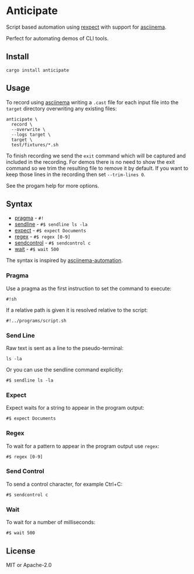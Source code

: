 # Anticipate

Script based automation using [rexpect](https://docs.rs/rexpect/latest/rexpect/) with support for [asciinema][].

Perfect for automating demos of CLI tools.

## Install

```
cargo install anticipate
```

## Usage

To record using [asciinema][] writing a `.cast` file for each input file into the `target` directory overwriting any existing files:

```
anticipate \
  record \
  --overwrite \
  --logs target \
  target \
  test/fixtures/*.sh
```

To finish recording we send the `exit` command which will be captured and included in the recording. For demos there is no need to show the exit command so we trim the resulting file to remove it by default. If you want to keep those lines in the recording then set `--trim-lines 0`.

See the progam help for more options.

## Syntax

* [pragma](#pragma) - `#!`
* [sendline](#send-line) - `#$ sendline ls -la`
* [expect](#expect) - `#$ expect Documents`
* [regex](#regex) - `#$ regex [0-9]`
* [sendcontrol](#send-control) - `#$ sendcontrol c`
* [wait](#wait) - `#$ wait 500`

The syntax is inspired by [asciinema-automation](https://github.com/PierreMarchand20/asciinema_automation/).

### Pragma

Use a pragma as the first instruction to set the command to execute:

```
#!sh
```

If a relative path is given it is resolved relative to the script:

```
#!../programs/script.sh
```

### Send Line

Raw text is sent as a line to the pseudo-terminal:

```
ls -la
```

Or you can use the sendline command explicitly:

```
#$ sendline ls -la
```

### Expect

Expect waits for a string to appear in the program output:

```
#$ expect Documents
```

### Regex

To wait for a pattern to appear in the program output use `regex`:

```
#$ regex [0-9]
```

### Send Control

To send a control character, for example Ctrl+C:

```
#$ sendcontrol c
```

### Wait

To wait for a number of milliseconds:

```
#$ wait 500
```

## License

MIT or Apache-2.0

[asciinema]: https://asciinema.org/
